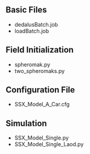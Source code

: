 ## Basic Files
* dedalusBatch.job
* loadBatch.job
## Field Initialization
* spheromak.py
* two_spheromaks.py
## Configuration File
* SSX_Model_A_Car.cfg
## Simulation
* SSX_Model_Single.py
* SSX_Model_Single_Laod.py